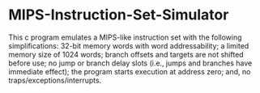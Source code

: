 # MIPS-Instruction-Set-Simulator
This c program emulates a MIPS-like instruction set with the following simplifications: 
  32-bit memory words with word addressability;
  a limited memory size of 1024 words;
  branch offsets and targets are not shifted before use;
  no jump or branch delay slots (i.e., jumps and branches have immediate effect);
  the program starts execution at address zero; and,
  no traps/exceptions/interrupts.
